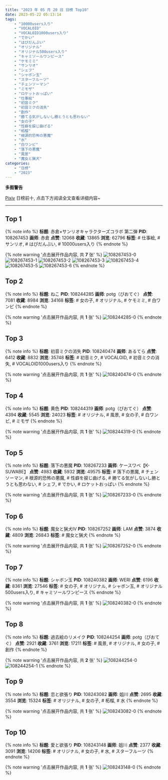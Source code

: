 ```yaml
---
title: "2023 年 05 月 20 日 日榜 Top10"
date: 2023-05-22 05:13:14
tags:
    - "10000users入り"
    - "VOCALOID"
    - "VOCALOID1000users入り"
    - "でかい"
    - "はぴだんぶい"
    - "オリジナル"
    - "オリジナル500users入り"
    - "キャミソールワンピース"
    - "ケモミミ"
    - "サンリオ"
    - "シェフ"
    - "シャボン玉"
    - "スターフルーツ"
    - "チェンソーマン"
    - "ミモザ"
    - "ロケットおっぱい"
    - "仕事絵"
    - "初音ミク"
    - "初音ミクの消失"
    - "創作"
    - "勝てる気がしないし勝とうとも思わない"
    - "女の子"
    - "性癖を捩じ曲げる"
    - "柘榴"
    - "根源的恐怖の悪魔"
    - "水"
    - "白ワンピ"
    - "落下の悪魔"
    - "風景"
    - "魔女と猟犬"
categories:
    - "日榜"
    - "2023"
---
```


<i class="fa fa-triangle-exclamation"></i>**多图警告**<i class="fa fa-triangle-exclamation"></i>

[Pixiv](https://www.pixiv.net/) 日榜前十, 点击下方阅读全文查看详细内容~

<!-- more -->

---

## Top 1

{% note info %}
**标题**: 赤倉×サンリオキャラクターズコラボ 第二弾
**PID**: 108267453 **画师**: 赤倉
**点赞**: 12068 **收藏**: 13865 **浏览**: 62796
**标签**: # 仕事絵, # サンリオ, # はぴだんぶい, # 10000users入り
{% endnote %}

{% note warning '点击展开作品内容, 共 **7** 张' %}
![108267453-0](https://i.pixiv.re/img-original/img/2023/05/20/00/02/24/108267453_p0.png)
![108267453-1](https://i.pixiv.re/img-original/img/2023/05/20/00/02/24/108267453_p1.png)
![108267453-2](https://i.pixiv.re/img-original/img/2023/05/20/00/02/24/108267453_p2.png)
![108267453-3](https://i.pixiv.re/img-original/img/2023/05/20/00/02/24/108267453_p3.png)
![108267453-4](https://i.pixiv.re/img-original/img/2023/05/20/00/02/24/108267453_p4.png)
![108267453-5](https://i.pixiv.re/img-original/img/2023/05/20/00/02/24/108267453_p5.png)
![108267453-6](https://i.pixiv.re/img-original/img/2023/05/20/00/02/24/108267453_p6.png)
{% endnote %}

## Top 2

{% note info %}
**标题**: ねこ
**PID**: 108244285 **画师**: potg（ぴおてぐ）
**点赞**: 7081 **收藏**: 8984 **浏览**: 34168
**标签**: # 女の子, # オリジナル, # ケモミミ, # 白ワンピ
{% endnote %}

{% note warning '点击展开作品内容, 共 **1** 张' %}
![108244285-0](https://i.pixiv.re/img-original/img/2023/05/19/02/51/22/108244285_p0.jpg)
{% endnote %}

## Top 3

{% note info %}
**标题**: 初音ミクの消失
**PID**: 108240474 **画师**: あるてら
**点赞**: 6412 **收藏**: 8832 **浏览**: 35748
**标签**: # 初音ミク, # VOCALOID, # 初音ミクの消失, # VOCALOID1000users入り
{% endnote %}

{% note warning '点击展开作品内容, 共 **1** 张' %}
![108240474-0](https://i.pixiv.re/img-original/img/2023/05/19/00/00/28/108240474_p0.png)
{% endnote %}

## Top 4

{% note info %}
**标题**: 黄色
**PID**: 108244319 **画师**: potg（ぴおてぐ）
**点赞**: 4394 **收藏**: 5545 **浏览**: 24023
**标签**: # オリジナル, # 風景, # 女の子, # 白ワンピ, # ミモザ
{% endnote %}

{% note warning '点击展开作品内容, 共 **1** 张' %}
![108244319-0](https://i.pixiv.re/img-original/img/2023/05/19/02/54/03/108244319_p0.jpg)
{% endnote %}

## Top 5

{% note info %}
**标题**: 落下の悪魔
**PID**: 108267233 **画师**: ケースワベ【K-SUWABE】
**点赞**: 4983 **收藏**: 5932 **浏览**: 49575
**标签**: # 落下の悪魔, # チェンソーマン, # 根源的恐怖の悪魔, # 性癖を捩じ曲げる, # 勝てる気がしないし勝とうとも思わない, # シェフ, # でかい, # ロケットおっぱい
{% endnote %}

{% note warning '点击展开作品内容, 共 **1** 张' %}
![108267233-0](https://i.pixiv.re/img-original/img/2023/05/20/00/00/33/108267233_p0.jpg)
{% endnote %}

## Top 6

{% note info %}
**标题**: 魔女と猟犬Ⅳ
**PID**: 108267252 **画师**: LAM
**点赞**: 3874 **收藏**: 4809 **浏览**: 26843
**标签**: # 魔女と猟犬
{% endnote %}

{% note warning '点击展开作品内容, 共 **1** 张' %}
![108267252-0](https://i.pixiv.re/img-original/img/2023/05/20/00/00/38/108267252_p0.jpg)
{% endnote %}

## Top 7

{% note info %}
**标题**: シャボン玉
**PID**: 108240382 **画师**: WERI
**点赞**: 6196 **收藏**: 8361 **浏览**: 27546
**标签**: # 女の子, # オリジナル, # シャボン玉, # オリジナル500users入り, # キャミソールワンピース
{% endnote %}

{% note warning '点击展开作品内容, 共 **1** 张' %}
![108240382-0](https://i.pixiv.re/img-original/img/2023/05/19/00/00/04/108240382_p0.png)
{% endnote %}

## Top 8

{% note info %}
**标题**: 過去絵のリメイク
**PID**: 108244254 **画师**: potg（ぴおてぐ）
**点赞**: 2921 **收藏**: 3761 **浏览**: 17211
**标签**: # 風景, # オリジナル, # 女の子, # 創作
{% endnote %}

{% note warning '点击展开作品内容, 共 **2** 张' %}
![108244254-0](https://i.pixiv.re/img-original/img/2023/05/19/02/49/38/108244254_p0.jpg)
![108244254-1](https://i.pixiv.re/img-original/img/2023/05/19/02/49/38/108244254_p1.jpg)
{% endnote %}

## Top 9

{% note info %}
**标题**: 恋と欲張り
**PID**: 108243082 **画师**: 姐川
**点赞**: 2695 **收藏**: 3554 **浏览**: 15324
**标签**: # オリジナル, # 女の子, # 柘榴, # 水
{% endnote %}

{% note warning '点击展开作品内容, 共 **1** 张' %}
![108243082-0](https://i.pixiv.re/img-original/img/2023/05/19/01/37/32/108243082_p0.png)
{% endnote %}

## Top 10

{% note info %}
**标题**: 愛と欲張り
**PID**: 108243148 **画师**: 姐川
**点赞**: 2377 **收藏**: 3091 **浏览**: 14206
**标签**: # オリジナル, # 女の子, # 水, # スターフルーツ
{% endnote %}

{% note warning '点击展开作品内容, 共 **1** 张' %}
![108243148-0](https://i.pixiv.re/img-original/img/2023/05/19/01/41/38/108243148_p0.png)
{% endnote %}
